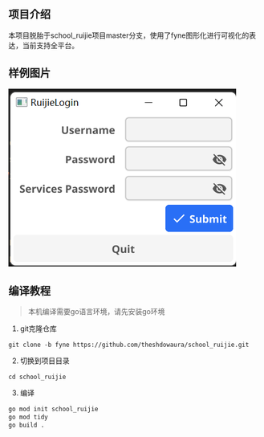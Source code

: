 ## 项目介绍
本项目脱胎于school_ruijie项目master分支，使用了fyne图形化进行可视化的表达，当前支持全平台。

## 样例图片
![example](images/example.png)

## 编译教程

> 本机编译需要go语言环境，请先安装go环境

1. git克隆仓库

```shell
git clone -b fyne https://github.com/theshdowaura/school_ruijie.git
```
2. 切换到项目目录
```shell
cd school_ruijie
```
3. 编译
```shell
go mod init school_ruijie
go mod tidy
go build .
```
